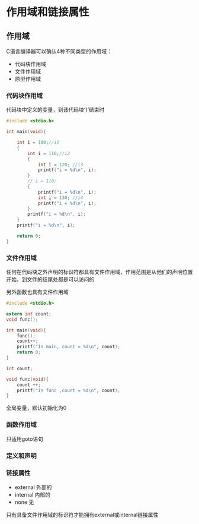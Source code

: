 # 作用域和链接属性

## 作用域

C语言编译器可以确认4种不同类型的作用域：

* 代码块作用域
* 文件作用域
* 原型作用域

### 代码块作用域

代码块中定义的变量，到该代码块‘}’结束时

```c
#include <stdio.h>

int main(void){

    int i = 100;//i1
    {
        int i = 110;//i2
        {
            int i = 120; //i3
            printf("i = %d\n", i);
        }
        // i = 110;
        {
            printf("i = %d\n", i);
            int i = 130; //i4
            printf("i = %d\n", i);
        }
        printf("i = %d\n", i);
    }
    printf("i = %d\n", i);

    return 0;
}
```

### 文件作用域

任何在代码块之外声明的标识符都具有文件作用域，作用范围是从他们的声明位置开始，到文件的结尾处都是可以访问的

另外函数也具有文件作用域

```c
#include <stdio.h>

extern int count;
void func();

int main(void){
    func();
    count++;
    printf("In main, count = %d\n", count);
    return 0;
}

int count;

void func(void){
    count ++;
    printf("In func ,count = %d\n", count);
}
```

全局变量，默认初始化为0

### 函数作用域

只适用goto语句

### 定义和声明

### 链接属性

* external 外部的
* internal 内部的
* none 无

只有具备文件作用域的标识符才能拥有external或internal链接属性
